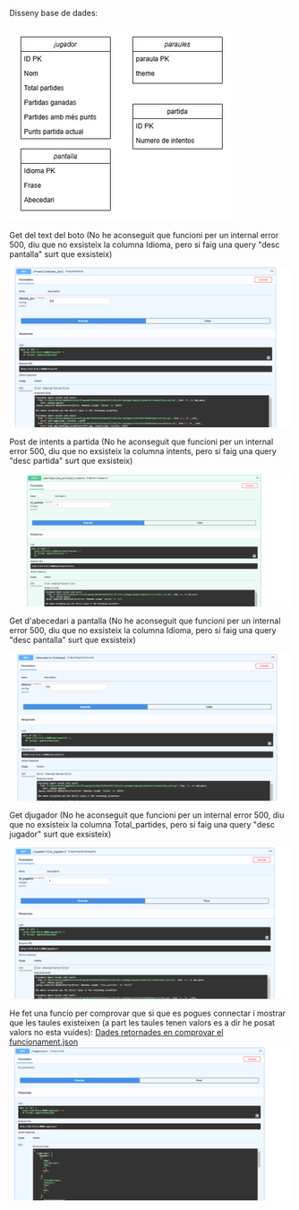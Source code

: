 Disseny base de dades:

![img.png](images/img.png)

Get del text del boto (No he aconseguit que funcioni per un
internal error 500, diu que no exsisteix la columna Idioma,
pero si faig una query "desc pantalla" surt que exsisteix)

![img.png](images/img_1.png)

Post de intents a partida (No he aconseguit que funcioni 
per un internal error 500, diu que no exsisteix la columna intents,
pero si faig una query "desc partida" surt que exsisteix)

![img.png](images/img_2.png)

Get d'abecedari a pantalla (No he aconseguit que funcioni 
per un internal error 500, diu que no exsisteix la columna Idioma,
pero si faig una query "desc pantalla" surt que exsisteix)

![img.png](images/img_3.png)

Get djugador (No he aconseguit que funcioni 
per un internal error 500, diu que no exsisteix la columna Total_partides,
pero si faig una query "desc jugador" surt que exsisteix)

![img_1.png](img_1.png)

He fet una funcio per comprovar que si que es pogues connectar
i mostrar que les taules existeixen (a part les taules tenen valors
es a dir he posat valors no esta vuides):
[Dades retornades en comprovar el funcionament.json](Dades%20retornades%20en%20comprovar%20el%20funcionament.json)
![img.png](img.png)